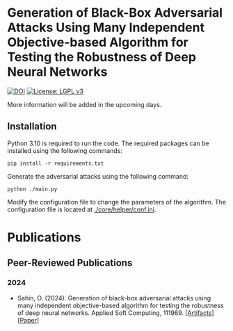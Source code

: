 # Generation of Black-Box Adversarial Attacks Using Many Independent Objective-based Algorithm for Testing the Robustness of Deep Neural Networks
[![DOI](https://zenodo.org/badge/DOI/10.5281/zenodo.11373441.svg)](https://doi.org/10.5281/zenodo.11373441)
[![License: LGPL v3](https://img.shields.io/badge/License-LGPL_v3-blue.svg)](https://www.gnu.org/licenses/lgpl-3.0)

More information will be added in the upcoming days.
## Installation
Python 3.10 is required to run the code. The required packages can be installed using the following commands:

```pip install -r requirements.txt```

Generate the adversarial attacks using the following command:

```python ./main.py```

Modify the configuration file to change the parameters of the algorithm. The configuration file is located at [./core/helper/conf.ini](core/helper/conf.ini).


# Publications
## Peer-Reviewed Publications
### 2024

* Sahin, O. (2024). Generation of black-box adversarial attacks using many independent objective-based algorithm for testing the robustness of deep neural networks. Applied Soft Computing, 111969.
  [[Artifacts](https://doi.org/10.5281/zenodo.11373440)][[Paper](https://www.sciencedirect.com/science/article/pii/S1568494624007439)]